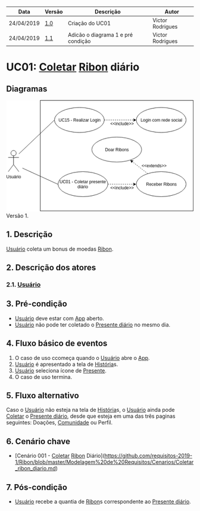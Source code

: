 | Data       | Versão  | Descrição       | Autor            |
| ---------- | ------- | --------------- | ---------------- |
| 24/04/2019 | [1.0](https://github.com/requisitos-2019-1/Ribon/commit/10c1ade00b0373b9e69c8cfa5dbf3555ae709272) | Criação do UC01 | Victor Rodrigues |
| 24/04/2019 | [1.1](https://github.com/requisitos-2019-1/Ribon/commit/4e851f84f065d4f90f8a9c4c23f1a9421f7c7bb4) | Adicão o diagrama 1 e pré condição | Victor Rodrigues |

# UC01: [Coletar](https://github.com/requisitos-2019-1/Ribon/blob/master/Modelagem%20de%20Requisitos/Lexicos/Coletar.md) [Ribon](https://github.com/requisitos-2019-1/Ribon/blob/master/Modelagem%20de%20Requisitos/Lexicos/Ribon.md) diário

## Diagramas
![Exemplo Diagrama](Diagramas/UC01_versao1.png) Versão 1.


## 1. Descrição
[Usuário](https://github.com/requisitos-2019-1/Ribon/blob/master/Modelagem%20de%20Requisitos/Lexicos/Usuário.md) coleta um bonus de moedas [Ribon](https://github.com/requisitos-2019-1/Ribon/blob/master/Modelagem%20de%20Requisitos/Lexicos/Ribon.md).

## 2. Descrição dos atores

### 2.1. [Usuário](https://github.com/requisitos-2019-1/Ribon/blob/master/Modelagem%20de%20Requisitos/Lexicos/Usuário.md)

## 3. Pré-condição
- [Usuário](https://github.com/requisitos-2019-1/Ribon/blob/master/Modelagem%20de%20Requisitos/Lexicos/Usuário.md) deve estar com [App](https://github.com/requisitos-2019-1/Ribon/blob/master/Modelagem%20de%20Requisitos/Lexicos/Aplicativo.md) aberto.
- [Usuário](https://github.com/requisitos-2019-1/Ribon/blob/master/Modelagem%20de%20Requisitos/Lexicos/Usuário.md) não pode ter coletado o [Presente diário](https://github.com/requisitos-2019-1/Ribon/blob/master/Modelagem%20de%20Requisitos/Lexicos/Presente_diario.md) no mesmo dia.

## 4. Fluxo básico de eventos
1. O caso de uso ccomeça quando o [Usuário](https://github.com/requisitos-2019-1/Ribon/blob/master/Modelagem%20de%20Requisitos/Lexicos/Usuário.md) abre o [App](https://github.com/requisitos-2019-1/Ribon/blob/master/Modelagem%20de%20Requisitos/Lexicos/Aplicativo.md).
2. [Usuário](https://github.com/requisitos-2019-1/Ribon/blob/master/Modelagem%20de%20Requisitos/Lexicos/Usuário.md) é apresentado a tela de [História](https://github.com/requisitos-2019-1/Ribon/blob/master/Modelagem%20de%20Requisitos/Lexicos/Historia.md)s.
3. [Usuário](https://github.com/requisitos-2019-1/Ribon/blob/master/Modelagem%20de%20Requisitos/Lexicos/Usuário.md) seleciona ícone de [Presente](https://github.com/requisitos-2019-1/Ribon/blob/master/Modelagem%20de%20Requisitos/Lexicos/Doação.md).
4. O caso de uso termina.

## 5. Fluxo alternativo
Caso o [Usuário](https://github.com/requisitos-2019-1/Ribon/blob/master/Modelagem%20de%20Requisitos/Lexicos/Usuário.md) não esteja na tela de [História](https://github.com/requisitos-2019-1/Ribon/blob/master/Modelagem%20de%20Requisitos/Lexicos/Historia.md)s, o [Usuário](https://github.com/requisitos-2019-1/Ribon/blob/master/Modelagem%20de%20Requisitos/Lexicos/Usuário.md) ainda pode [Coletar](https://github.com/requisitos-2019-1/Ribon/blob/master/Modelagem%20de%20Requisitos/Lexicos/Coletar.md) o [Presente diário](https://github.com/requisitos-2019-1/Ribon/blob/master/Modelagem%20de%20Requisitos/Lexicos/Presente_diario.md), desde que esteja em uma das três paginas seguintes: Doações, [Comunidade](https://github.com/requisitos-2019-1/Ribon/blob/master/Modelagem%20de%20Requisitos/Lexicos/Comunidade.md) ou Perfil.

## 6. Cenário chave

- [Cenário 001 - [Coletar](https://github.com/requisitos-2019-1/Ribon/blob/master/Modelagem%20de%20Requisitos/Lexicos/Coletar.md) [Ribon](https://github.com/requisitos-2019-1/Ribon/blob/master/Modelagem%20de%20Requisitos/Lexicos/Ribon.md) Diário](https://github.com/requisitos-2019-1/Ribon/blob/master/Modelagem%20de%20Requisitos/Cenarios/Coletar_ribon_diario.md)

## 7. Pós-condição
- [Usuário](https://github.com/requisitos-2019-1/Ribon/blob/master/Modelagem%20de%20Requisitos/Lexicos/Usuário.md) recebe a quantia de [Ribon](https://github.com/requisitos-2019-1/Ribon/blob/master/Modelagem%20de%20Requisitos/Lexicos/Ribon.md)s correspondente ao [Presente diário](https://github.com/requisitos-2019-1/Ribon/blob/master/Modelagem%20de%20Requisitos/Lexicos/Presente_diario.md).
